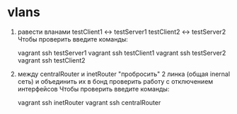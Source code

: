 # vlans

1. равести вланами
testClient1 <-> testServer1
testClient2 <-> testServer2
Чтобы проверить введите команды:

     vagrant ssh testServer1
     vagrant ssh testClient1
     vagrant ssh testServer2
     vagrant ssh testClient2


2. между centralRouter и inetRouter
"пробросить" 2 линка (общая inernal сеть) и объединить их в бонд
проверить работу c отключением интерфейсов
Чтобы проверить введите команды:

     vagrant ssh inetRouter
     vagrant ssh centralRouter
